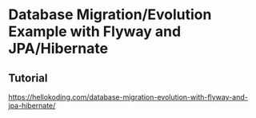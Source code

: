 # Database Migration/Evolution Example with Flyway and JPA/Hibernate

## Tutorial

https://hellokoding.com/database-migration-evolution-with-flyway-and-jpa-hibernate/
